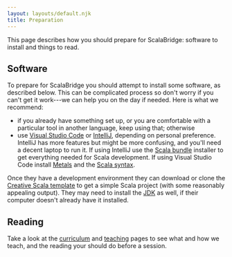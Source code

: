 ```yaml
---
layout: layouts/default.njk
title: Preparation
---
```


This page describes how you should prepare for ScalaBridge: software to install and things to read.


## Software

To prepare for ScalaBridge you should attempt to install some software, as described below. This can be complicated process so don't worry if you can't get it work---we can help you on the day if needed.
Here is what we recommend:

* if you already have something set up, or you are comfortable with a particular tool in another language, keep using that; otherwise
* use [Visual Studio Code][vscode] or [IntelliJ][intellij], depending on personal preference. IntelliJ has more features but might be more confusing, and you'll need a decent laptop to run it. If using IntelliJ use the [Scala bundle][intellij] installer to get everything needed for Scala development. If using Visual Studio Code install [Metals][metals] and the [Scala syntax][scala-syntax].

Once they have a development environment they can download or clone the [Creative Scala template](https://github.com/creativescala/creative-scala-template) to get a simple Scala project (with some reasonably appealing output). They may need to install the [JDK](https://jdk.java.net/java-se-ri/8) as well, if their computer doesn't already have it installed.


## Reading

Take a look at the [curriculum][curriculum] and [teaching][teaching] pages to see what and how we teach, and the reading your should do before a session.

[vscode]: https://code.visualstudio.com/
[intellij]: https://github.com/JetBrains/intellij-scala-bundle
[metals]: https://marketplace.visualstudio.com/items?itemName=scalameta.metals
[scala-syntax]: https://marketplace.visualstudio.com/items?itemName=scala-lang.scala
[teaching]: /teaching
[curriculum]: /curriculum
